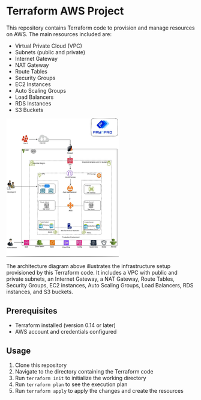 
# Terraform AWS Project
This repository contains Terraform code to provision and manage resources on AWS. The main resources included are:

- Virtual Private Cloud (VPC)
- Subnets (public and private)
- Internet Gateway
- NAT Gateway
- Route Tables
- Security Groups
- EC2 Instances
- Auto Scaling Groups
- Load Balancers
- RDS Instances
- S3 Buckets

<img src="architecture.jpeg" alt="Architecture Diagram" width="300"/>

The architecture diagram above illustrates the infrastructure setup provisioned by this Terraform code. It includes a VPC with public and private subnets, an Internet Gateway, a NAT Gateway, Route Tables, Security Groups, EC2 instances, Auto Scaling Groups, Load Balancers, RDS instances, and S3 buckets.

## Prerequisites

- Terraform installed (version 0.14 or later)
- AWS account and credentials configured

## Usage

1. Clone this repository
2. Navigate to the directory containing the Terraform code
3. Run `terraform init` to initialize the working directory
4. Run `terraform plan` to see the execution plan
5. Run `terraform apply` to apply the changes and create the resources
